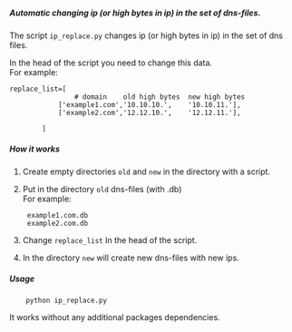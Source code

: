 ##### Automatic changing ip (or high bytes in ip) in the set of dns-files.  
The script `ip_replace.py` changes ip (or high bytes in ip) in the set of dns files.  

In the head of the script you need to change this data.  
For example:   

	replace_list=[
					# domain	old high bytes  new high bytes
		        ['example1.com','10.10.10.',	'10.10.11.'],
		        ['example2.com','12.12.10.',	'12.12.11.'],

            ]

##### How it works
1. Create empty directories `old`  and `new` in the directory with a script.  
2. Put in the directory `old` dns-files (with .db)  
For example: 

		example1.com.db  
		example2.com.db  

3. Change `replace_list` In the head of the script.    
4. In the directory `new` will create new dns-files with new ips.   

##### Usage
		python ip_replace.py

It works without any additional packages dependencies.

